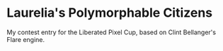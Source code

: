 Laurelia's Polymorphable Citizens
=================================

My contest entry for the Liberated Pixel Cup, based on Clint Bellanger's Flare engine.
